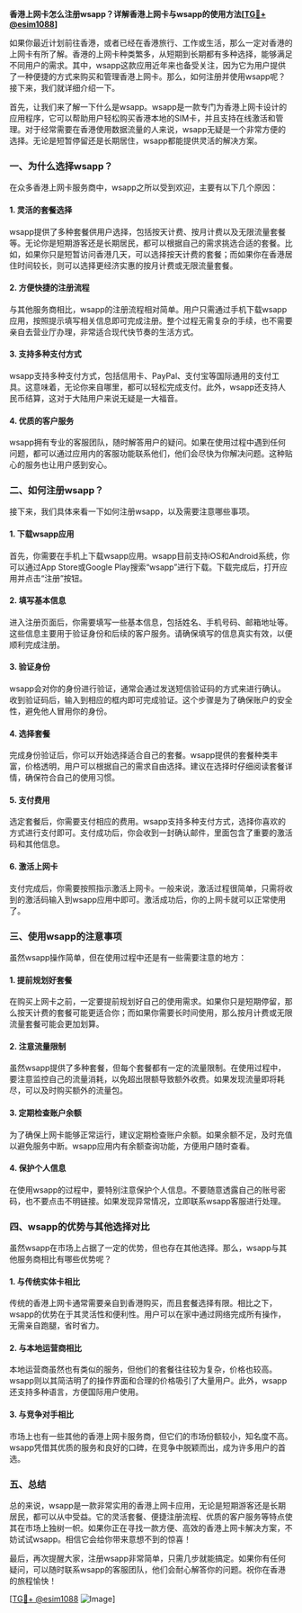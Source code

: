 **香港上网卡怎么注册wsapp？详解香港上网卡与wsapp的使用方法[[TG💪+ @esim1088](https://t.me/s/esim1088)]**

如果你最近计划前往香港，或者已经在香港旅行、工作或生活，那么一定对香港的上网卡有所了解。香港的上网卡种类繁多，从短期到长期都有多种选择，能够满足不同用户的需求。其中，wsapp这款应用近年来也备受关注，因为它为用户提供了一种便捷的方式来购买和管理香港上网卡。那么，如何注册并使用wsapp呢？接下来，我们就详细介绍一下。

首先，让我们来了解一下什么是wsapp。wsapp是一款专门为香港上网卡设计的应用程序，它可以帮助用户轻松购买香港本地的SIM卡，并且支持在线激活和管理。对于经常需要在香港使用数据流量的人来说，wsapp无疑是一个非常方便的选择。无论是短暂停留还是长期居住，wsapp都能提供灵活的解决方案。

### **一、为什么选择wsapp？**

在众多香港上网卡服务商中，wsapp之所以受到欢迎，主要有以下几个原因：

#### **1. 灵活的套餐选择**
wsapp提供了多种套餐供用户选择，包括按天计费、按月计费以及无限流量套餐等。无论你是短期游客还是长期居民，都可以根据自己的需求挑选合适的套餐。比如，如果你只是短暂访问香港几天，可以选择按天计费的套餐；而如果你在香港居住时间较长，则可以选择更经济实惠的按月计费或无限流量套餐。

#### **2. 方便快捷的注册流程**
与其他服务商相比，wsapp的注册流程相对简单。用户只需通过手机下载wsapp应用，按照提示填写相关信息即可完成注册。整个过程无需复杂的手续，也不需要亲自去营业厅办理，非常适合现代快节奏的生活方式。

#### **3. 支持多种支付方式**
wsapp支持多种支付方式，包括信用卡、PayPal、支付宝等国际通用的支付工具。这意味着，无论你来自哪里，都可以轻松完成支付。此外，wsapp还支持人民币结算，这对于大陆用户来说无疑是一大福音。

#### **4. 优质的客户服务**
wsapp拥有专业的客服团队，随时解答用户的疑问。如果在使用过程中遇到任何问题，都可以通过应用内的客服功能联系他们，他们会尽快为你解决问题。这种贴心的服务也让用户感到安心。

### **二、如何注册wsapp？**

接下来，我们具体来看一下如何注册wsapp，以及需要注意哪些事项。

#### **1. 下载wsapp应用**
首先，你需要在手机上下载wsapp应用。wsapp目前支持iOS和Android系统，你可以通过App Store或Google Play搜索“wsapp”进行下载。下载完成后，打开应用并点击“注册”按钮。

#### **2. 填写基本信息**
进入注册页面后，你需要填写一些基本信息，包括姓名、手机号码、邮箱地址等。这些信息主要用于验证身份和后续的客户服务。请确保填写的信息真实有效，以便顺利完成注册。

#### **3. 验证身份**
wsapp会对你的身份进行验证，通常会通过发送短信验证码的方式来进行确认。收到验证码后，输入到相应的框内即可完成验证。这个步骤是为了确保账户的安全性，避免他人冒用你的身份。

#### **4. 选择套餐**
完成身份验证后，你可以开始选择适合自己的套餐。wsapp提供的套餐种类丰富，价格透明，用户可以根据自己的需求自由选择。建议在选择时仔细阅读套餐详情，确保符合自己的使用习惯。

#### **5. 支付费用**
选定套餐后，你需要支付相应的费用。wsapp支持多种支付方式，选择你喜欢的方式进行支付即可。支付成功后，你会收到一封确认邮件，里面包含了重要的激活码和其他信息。

#### **6. 激活上网卡**
支付完成后，你需要按照指示激活上网卡。一般来说，激活过程很简单，只需将收到的激活码输入到wsapp应用中即可。激活成功后，你的上网卡就可以正常使用了。

### **三、使用wsapp的注意事项**

虽然wsapp操作简单，但在使用过程中还是有一些需要注意的地方：

#### **1. 提前规划好套餐**
在购买上网卡之前，一定要提前规划好自己的使用需求。如果你只是短期停留，那么按天计费的套餐可能更适合你；而如果你需要长时间使用，那么按月计费或无限流量套餐可能会更加划算。

#### **2. 注意流量限制**
虽然wsapp提供了多种套餐，但每个套餐都有一定的流量限制。在使用过程中，要注意监控自己的流量消耗，以免超出限额导致额外收费。如果发现流量即将耗尽，可以及时购买额外的流量包。

#### **3. 定期检查账户余额**
为了确保上网卡能够正常运行，建议定期检查账户余额。如果余额不足，及时充值以避免服务中断。wsapp应用内有余额查询功能，方便用户随时查看。

#### **4. 保护个人信息**
在使用wsapp的过程中，要特别注意保护个人信息。不要随意透露自己的账号密码，也不要点击不明链接。如果发现异常情况，立即联系wsapp客服进行处理。

### **四、wsapp的优势与其他选择对比**

虽然wsapp在市场上占据了一定的优势，但也存在其他选择。那么，wsapp与其他服务商相比有哪些优势呢？

#### **1. 与传统实体卡相比**
传统的香港上网卡通常需要亲自到香港购买，而且套餐选择有限。相比之下，wsapp的优势在于其灵活性和便利性。用户可以在家中通过网络完成所有操作，无需亲自跑腿，省时省力。

#### **2. 与本地运营商相比**
本地运营商虽然也有类似的服务，但他们的套餐往往较为复杂，价格也较高。wsapp则以其简洁明了的操作界面和合理的价格吸引了大量用户。此外，wsapp还支持多种语言，方便国际用户使用。

#### **3. 与竞争对手相比**
市场上也有一些其他的香港上网卡服务商，但它们的市场份额较小，知名度不高。wsapp凭借其优质的服务和良好的口碑，在竞争中脱颖而出，成为许多用户的首选。

### **五、总结**

总的来说，wsapp是一款非常实用的香港上网卡应用，无论是短期游客还是长期居民，都可以从中受益。它的灵活套餐、便捷注册流程、优质的客户服务等特点使其在市场上独树一帜。如果你正在寻找一款方便、高效的香港上网卡解决方案，不妨试试wsapp。相信它会给你带来意想不到的惊喜！

最后，再次提醒大家，注册wsapp非常简单，只需几步就能搞定。如果你有任何疑问，可以随时联系wsapp的客服团队，他们会耐心解答你的问题。祝你在香港的旅程愉快！

[[TG💪+ @esim1088](https://t.me/s/esim1088) ![Image](https://i.postimg.cc/4NQfJmqS/Snipaste-2025-05-13-00-14-12.png)]